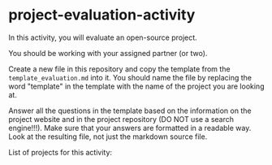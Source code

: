 # project-evaluation-activity

In this activity, you will evaluate an open-source project.

You should be working with your assigned partner (or two). 

Create a new file in this repository and copy the template from the `template_evaluation.md` into it.
You should name the file by replacing the word "template" in the template with the name of the project you are looking at. 

Answer all the questions in the template based on the information on the project website and in the project repository (DO NOT use a search engine!!!).  Make sure that your answers are formatted in a readable way. Look at the resulting file, not just the markdown source file. 

List of projects for this activity:
